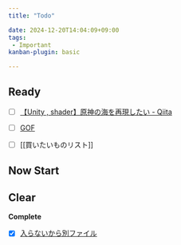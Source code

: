 ```yaml
---
title: "Todo"

date: 2024-12-20T14:04:09+09:00
tags:
 - Important
kanban-plugin: basic

---
```


## Ready

- [ ] [【Unity , shader】原神の海を再現したい - Qiita](https://qiita.com/uynet/items/f8b087d47f5cf316eb7e?utm_source=Qiita%E3%83%8B%E3%83%A5%E3%83%BC%E3%82%B9&utm_campaign=a8f8d6df22-Qiita_newsletter_450_02_17_2021&utm_medium=email&utm_term=0_e44feaa081-a8f8d6df22-34066153)
- [ ] [GOF](../Teino/GOF%20-%20Gang%20of%20Four.md)
- [ ] [[買いたいものリスト]]


## Now Start



## Clear

**Complete**
- [x] [入らないから別ファイル](../Teino/入らないから別ファイル.md)


